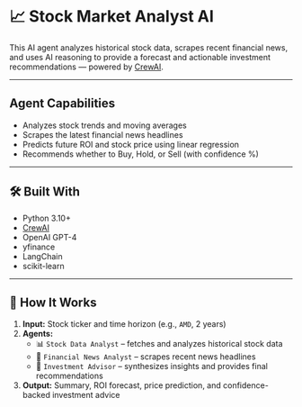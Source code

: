 # 📈 Stock Market Analyst AI

This AI agent analyzes historical stock data, scrapes recent financial news, and uses AI reasoning to provide a forecast and actionable investment recommendations — powered by [CrewAI](https://github.com/joaomdmoura/crewai).

---

## Agent Capabilities

- Analyzes stock trends and moving averages
- Scrapes the latest financial news headlines
- Predicts future ROI and stock price using linear regression
- Recommends whether to Buy, Hold, or Sell (with confidence %)

---

## 🛠️ Built With

- Python 3.10+
- [CrewAI](https://github.com/joaomdmoura/crewai)
- OpenAI GPT-4
- yfinance
- LangChain
- scikit-learn

---

## 🚀 How It Works

1. **Input:** Stock ticker and time horizon (e.g., `AMD`, 2 years)
2. **Agents:**
   - 📊 `Stock Data Analyst` – fetches and analyzes historical stock data
   - 📰 `Financial News Analyst` – scrapes recent news headlines
   - 🧠 `Investment Advisor` – synthesizes insights and provides final recommendations
3. **Output:** Summary, ROI forecast, price prediction, and confidence-backed investment advice
